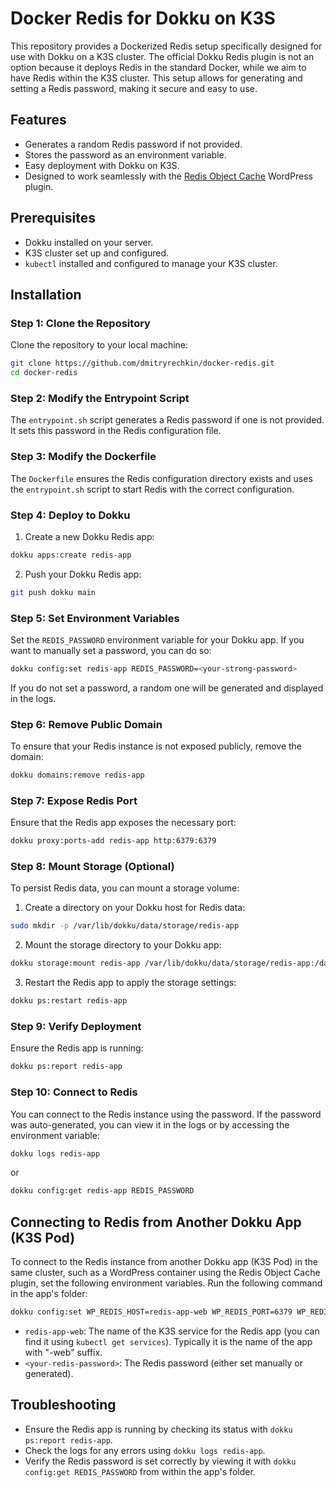 # Docker Redis for Dokku on K3S

This repository provides a Dockerized Redis setup specifically designed for use with Dokku on a K3S cluster. The official Dokku Redis plugin is not an option because it deploys Redis in the standard Docker, while we aim to have Redis within the K3S cluster. This setup allows for generating and setting a Redis password, making it secure and easy to use.

## Features

- Generates a random Redis password if not provided.
- Stores the password as an environment variable.
- Easy deployment with Dokku on K3S.
- Designed to work seamlessly with the [Redis Object Cache](https://wordpress.org/plugins/redis-cache/) WordPress plugin.

## Prerequisites

- Dokku installed on your server.
- K3S cluster set up and configured.
- `kubectl` installed and configured to manage your K3S cluster.

## Installation

### Step 1: Clone the Repository

Clone the repository to your local machine:

```bash
git clone https://github.com/dmitryrechkin/docker-redis.git
cd docker-redis
```

### Step 2: Modify the Entrypoint Script

The `entrypoint.sh` script generates a Redis password if one is not provided. It sets this password in the Redis configuration file.

### Step 3: Modify the Dockerfile

The `Dockerfile` ensures the Redis configuration directory exists and uses the `entrypoint.sh` script to start Redis with the correct configuration.

### Step 4: Deploy to Dokku

1. Create a new Dokku Redis app:

```bash
dokku apps:create redis-app
```

2. Push your Dokku Redis app:

```bash
git push dokku main
```

### Step 5: Set Environment Variables

Set the `REDIS_PASSWORD` environment variable for your Dokku app. If you want to manually set a password, you can do so:

```bash
dokku config:set redis-app REDIS_PASSWORD=<your-strong-password>
```

If you do not set a password, a random one will be generated and displayed in the logs.

### Step 6: Remove Public Domain

To ensure that your Redis instance is not exposed publicly, remove the domain:

```bash
dokku domains:remove redis-app
```

### Step 7: Expose Redis Port

Ensure that the Redis app exposes the necessary port:

```bash
dokku proxy:ports-add redis-app http:6379:6379
```

### Step 8: Mount Storage (Optional)

To persist Redis data, you can mount a storage volume:

1. Create a directory on your Dokku host for Redis data:

```bash
sudo mkdir -p /var/lib/dokku/data/storage/redis-app
```

2. Mount the storage directory to your Dokku app:

```bash
dokku storage:mount redis-app /var/lib/dokku/data/storage/redis-app:/data
```

3. Restart the Redis app to apply the storage settings:

```bash
dokku ps:restart redis-app
```

### Step 9: Verify Deployment

Ensure the Redis app is running:

```bash
dokku ps:report redis-app
```

### Step 10: Connect to Redis

You can connect to the Redis instance using the password. If the password was auto-generated, you can view it in the logs or by accessing the environment variable:

```bash
dokku logs redis-app
```

or

```bash
dokku config:get redis-app REDIS_PASSWORD
```

## Connecting to Redis from Another Dokku App (K3S Pod)

To connect to the Redis instance from another Dokku app (K3S Pod) in the same cluster, such as a WordPress container using the Redis Object Cache plugin, set the following environment variables. Run the following command in the app's folder:

```bash
dokku config:set WP_REDIS_HOST=redis-app-web WP_REDIS_PORT=6379 WP_REDIS_PREFIX=unique-site-prefix WP_REDIS_DATABASE=0 WP_REDIS_PASSWORD=<your-redis-password> WP_REDIS_SCHEME=redis
```

- `redis-app-web`: The name of the K3S service for the Redis app (you can find it using `kubectl get services`). Typically it is the name of the app with "-web" suffix.
- `<your-redis-password>`: The Redis password (either set manually or generated).

## Troubleshooting

- Ensure the Redis app is running by checking its status with `dokku ps:report redis-app`.
- Check the logs for any errors using `dokku logs redis-app`.
- Verify the Redis password is set correctly by viewing it with `dokku config:get REDIS_PASSWORD` from within the app's folder.
